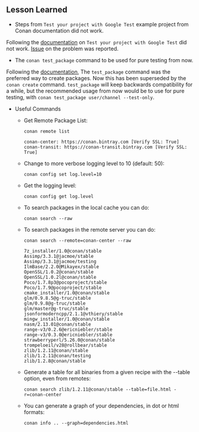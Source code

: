 ## Lesson Learned

* Steps from `Test your project with Google Test` example project from Conan documentation did not work.

Following the [documentation](http://conanio.readthedocs.io/en/latest/howtos/use_gtest.html) on `Test your project with Google Test` did not work. [Issue](https://github.com/lasote/conan-gtest-example/issues/5) on the problem was reported.

* The `conan test_package` command to be used for pure testing from now.

Following the [documentation](https://conanio.readthedocs.io/en/latest/reference/commands/test_package.html), The `test_package` command was the preferred way to create packages. Now this has been superseded by the `conan create` command. `test_package` will keep backwards compatibility for a while, but the recommended usage from now would be to use for pure testing, with `conan test_package user/channel --test-only`.

* Useful Commands

  * Get Remote Package List:

    `conan remote list`

    ```
    conan-center: https://conan.bintray.com [Verify SSL: True]
    conan-transit: https://conan-transit.bintray.com [Verify SSL: True]
    ```

  * Change to more verbose logging level to 10 (default: 50):

    `conan config set log.level=10`

  * Get the logging level:

    `conan config get log.level`

  * To search packages in the local cache you can do:

    `conan search --raw`

  * To search packages in the remote server you can do:

    `conan search --remote=conan-center --raw`

    ```
    7z_installer/1.0@conan/stable
    Assimp/3.3.1@jacmoe/stable
    Assimp/3.3.1@jacmoe/testing
    IlmBase/2.2.0@Mikayex/stable
    OpenSSL/1.0.2@conan/stable
    OpenSSL/1.0.2l@conan/stable
    Poco/1.7.8p3@pocoproject/stable
    Poco/1.7.9@pocoproject/stable
    cmake_installer/1.0@conan/stable
    glm/0.9.8.5@g-truc/stable
    glm/0.9.8@g-truc/stable
    glm/master@g-truc/stable
    jsonformoderncpp/2.1.1@vthiery/stable
    mingw_installer/1.0@conan/stable
    nasm/2.13.01@conan/stable
    range-v3/0.2.6@ericniebler/stable
    range-v3/0.3.0@ericniebler/stable
    strawberryperl/5.26.0@conan/stable
    trompeloeil/v28@rollbear/stable
    zlib/1.2.11@conan/stable
    zlib/1.2.11@conan/testing
    zlib/1.2.8@conan/stable
    ```

  * Generate a table for all binaries from a given recipe with the --table option, even from remotes:

    `conan search zlib/1.2.11@conan/stable --table=file.html -r=conan-center`

  * You can generate a graph of your dependencies, in dot or html formats:

    `conan info .. --graph=dependencies.html`
